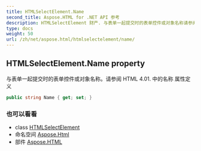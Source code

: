 ```yaml
---
title: HTMLSelectElement.Name
second_title: Aspose.HTML for .NET API 参考
description: HTMLSelectElement 财产. 与表单一起提交时的表单控件或对象名称请参阅 HTML 4.01. 中的名称 属性定义
type: docs
weight: 50
url: /zh/net/aspose.html/htmlselectelement/name/
---
```

## HTMLSelectElement.Name property

与表单一起提交时的表单控件或对象名称。请参阅 HTML 4.01. 中的名称 属性定义

```csharp
public string Name { get; set; }
```

### 也可以看看

* class [HTMLSelectElement](../)
* 命名空间 [Aspose.Html](../../htmlselectelement/)
* 部件 [Aspose.HTML](../../../)



